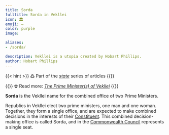 ```yaml
---
title: Sorda
fulltitle: Sorda in Vekllei
icon: 🏛️
emoji: ←
color: purple
image: 

aliases:
- /sorda/

description: Vekllei is a utopia created by Hobart Phillips.
author: Hobart Phillips
---
```

{{< hint >}}
߷ Part of the *[state](/state/)* series of articles
{{</hint>}}

{{<hint>}}
✿ Read more: *[The Prime Minister(s) of Vekllei](/stories/ministers/)*
{{</hint>}}

**Sorda** is the Vekllei name for the combined office of two Prime Ministers.

Republics in Vekllei elect two prime ministers, one man and one woman. Together, they form a single office, and are expected to make combined decisions in the interests of their [Constituent](/constituents/). This combined decision-making office is called Sorda, and in the [Commonwealth Council](/council/) represents a single seat. 

